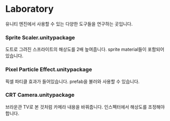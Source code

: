 # Laboratory
유니티 엔진에서 사용할 수 있는 다양한 도구들을 연구하는 곳입니다.
### Sprite Scaler.unitypackage
도트로 그려진 스프라이트의 해상도를 2배 높여줍니다. sprite material들이 포함되어 있습니다.
### Pixel Particle Effect.unitypackage
픽셀 파티클 효과가 들어있습니다. prefab을 불러와 사용할 수 있습니다.
### CRT Camera.unitypackage
브라운관 TV로 본 것처럼 카메라 내용을 바꿔줍니다. 인스펙터에서 해상도를 조정해야 합니다.
